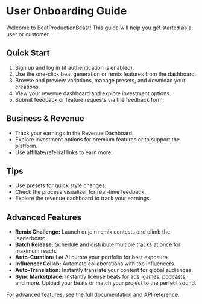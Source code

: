 # User Onboarding Guide

Welcome to BeatProductionBeast! This guide will help you get started as a user or customer.

## Quick Start
1. Sign up and log in (if authentication is enabled).
2. Use the one-click beat generation or remix features from the dashboard.
3. Browse and preview variations, manage presets, and download your creations.
4. View your revenue dashboard and explore investment options.
5. Submit feedback or feature requests via the feedback form.

## Business & Revenue
- Track your earnings in the Revenue Dashboard.
- Explore investment options for premium features or to support the platform.
- Use affiliate/referral links to earn more.

## Tips
- Use presets for quick style changes.
- Check the process visualizer for real-time feedback.
- Explore the revenue dashboard to track your earnings.

## Advanced Features
- **Remix Challenge:** Launch or join remix contests and climb the leaderboard.
- **Batch Release:** Schedule and distribute multiple tracks at once for maximum reach.
- **Auto-Curation:** Let AI curate your portfolio for best exposure.
- **Influencer Collab:** Automate collaborations with top influencers.
- **Auto-Translation:** Instantly translate your content for global audiences.
- **Sync Marketplace:** Instantly license beats for ads, games, podcasts, and more. Upload your beats or match your project to the perfect sound.

For advanced features, see the full documentation and API reference.

